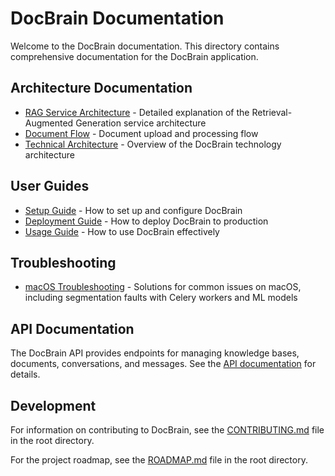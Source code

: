 # DocBrain Documentation

Welcome to the DocBrain documentation. This directory contains comprehensive documentation for the DocBrain application.

## Architecture Documentation

- [RAG Service Architecture](architecture/rag_service.md) - Detailed explanation of the Retrieval-Augmented Generation service architecture
- [Document Flow](architecture/document_flow.md) - Document upload and processing flow
- [Technical Architecture](doc_tech.md) - Overview of the DocBrain technology architecture

## User Guides

- [Setup Guide](guides/setup.md) - How to set up and configure DocBrain
- [Deployment Guide](guides/deployment.md) - How to deploy DocBrain to production
- [Usage Guide](guides/usage.md) - How to use DocBrain effectively

## Troubleshooting

- [macOS Troubleshooting](guides/macos_troubleshooting.md) - Solutions for common issues on macOS, including segmentation faults with Celery workers and ML models

## API Documentation

The DocBrain API provides endpoints for managing knowledge bases, documents, conversations, and messages. See the [API documentation](architecture/api.md) for details.

## Development

For information on contributing to DocBrain, see the [CONTRIBUTING.md](../CONTRIBUTING.md) file in the root directory.

For the project roadmap, see the [ROADMAP.md](../ROADMAP.md) file in the root directory.
